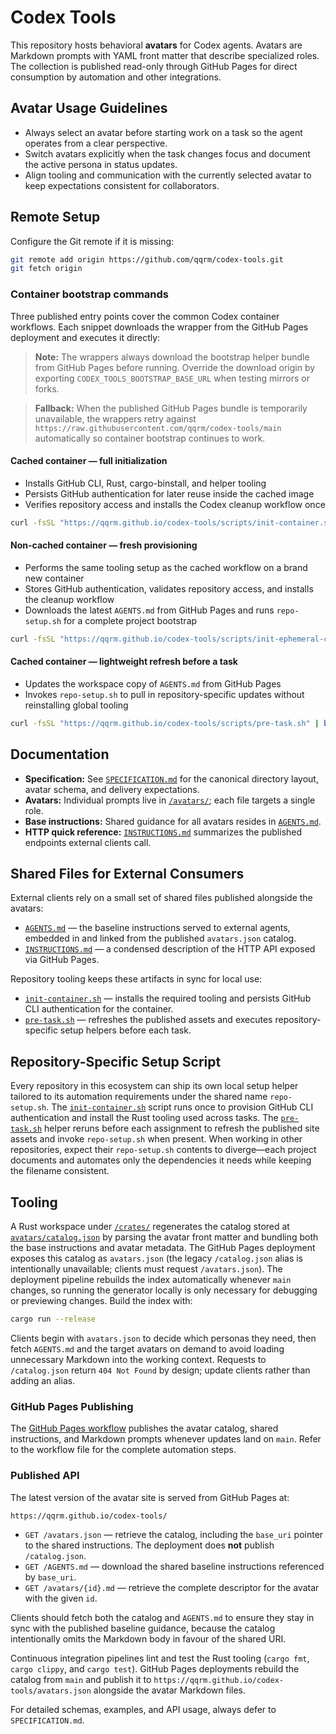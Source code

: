 # Codex Tools

This repository hosts behavioral **avatars** for Codex agents. Avatars are Markdown prompts with YAML front matter that describe specialized roles. The collection is published read-only through GitHub Pages for direct consumption by automation and other integrations.

## Avatar Usage Guidelines

- Always select an avatar before starting work on a task so the agent operates from a clear perspective.
- Switch avatars explicitly when the task changes focus and document the active persona in status updates.
- Align tooling and communication with the currently selected avatar to keep expectations consistent for collaborators.

## Remote Setup

Configure the Git remote if it is missing:

```bash
git remote add origin https://github.com/qqrm/codex-tools.git
git fetch origin
```

### Container bootstrap commands

Three published entry points cover the common Codex container workflows. Each snippet downloads the wrapper from the GitHub Pages deployment and executes it directly:

> **Note:** The wrappers always download the bootstrap helper bundle from GitHub Pages before running. Override the download origin by exporting `CODEX_TOOLS_BOOTSTRAP_BASE_URL` when testing mirrors or forks.

> **Fallback:** When the published GitHub Pages bundle is temporarily unavailable, the wrappers retry against `https://raw.githubusercontent.com/qqrm/codex-tools/main` automatically so container bootstrap continues to work.

#### Cached container — full initialization
- Installs GitHub CLI, Rust, cargo-binstall, and helper tooling
- Persists GitHub authentication for later reuse inside the cached image
- Verifies repository access and installs the Codex cleanup workflow once

```bash
curl -fsSL "https://qqrm.github.io/codex-tools/scripts/init-container.sh" | bash -s --
```

#### Non-cached container — fresh provisioning
- Performs the same tooling setup as the cached workflow on a brand new container
- Stores GitHub authentication, validates repository access, and installs the cleanup workflow
- Downloads the latest `AGENTS.md` from GitHub Pages and runs `repo-setup.sh` for a complete project bootstrap

```bash
curl -fsSL "https://qqrm.github.io/codex-tools/scripts/init-ephemeral-container.sh" | bash -s --
```

#### Cached container — lightweight refresh before a task
- Updates the workspace copy of `AGENTS.md` from GitHub Pages
- Invokes `repo-setup.sh` to pull in repository-specific updates without reinstalling global tooling

```bash
curl -fsSL "https://qqrm.github.io/codex-tools/scripts/pre-task.sh" | bash -s --
```

## Documentation

- **Specification:** See [`SPECIFICATION.md`](SPECIFICATION.md) for the canonical directory layout, avatar schema, and delivery expectations.
- **Avatars:** Individual prompts live in [`/avatars/`](../avatars/); each file targets a single role.
- **Base instructions:** Shared guidance for all avatars resides in [`AGENTS.md`](../AGENTS.md).
- **HTTP quick reference:** [`INSTRUCTIONS.md`](INSTRUCTIONS.md) summarizes the published endpoints external clients call.

## Shared Files for External Consumers

External clients rely on a small set of shared files published alongside the avatars:

- [`AGENTS.md`](../AGENTS.md) — the baseline instructions served to external agents, embedded in and linked from the published `avatars.json` catalog.
- [`INSTRUCTIONS.md`](INSTRUCTIONS.md) — a condensed description of the HTTP API exposed via GitHub Pages.

Repository tooling keeps these artifacts in sync for local use:

- [`init-container.sh`](../scripts/init-container.sh) — installs the required tooling and persists GitHub CLI authentication for the container.
- [`pre-task.sh`](../scripts/pre-task.sh) — refreshes the published assets and executes repository-specific setup helpers before each task.

## Repository-Specific Setup Script

Every repository in this ecosystem can ship its own local setup helper tailored to its automation requirements under the shared name `repo-setup.sh`. The [`init-container.sh`](../scripts/init-container.sh) script runs once to provision GitHub CLI authentication and install the Rust tooling used across tasks. The [`pre-task.sh`](../scripts/pre-task.sh) helper reruns before each assignment to refresh the published site assets and invoke `repo-setup.sh` when present. When working in other repositories, expect their `repo-setup.sh` contents to diverge—each project documents and automates only the dependencies it needs while keeping the filename consistent.

## Tooling

A Rust workspace under [`/crates/`](../crates/) regenerates the catalog stored at [`avatars/catalog.json`](../avatars/catalog.json) by parsing the avatar front matter and bundling both the base instructions and avatar metadata. The GitHub Pages deployment exposes this catalog as `avatars.json` (the legacy `/catalog.json` alias is intentionally unavailable; clients must request `/avatars.json`). The deployment pipeline rebuilds the index automatically whenever `main` changes, so running the generator locally is only necessary for debugging or previewing changes. Build the index with:

```bash
cargo run --release
```

Clients begin with `avatars.json` to decide which personas they need, then fetch `AGENTS.md` and the target avatars on demand to avoid loading unnecessary Markdown into the working context. Requests to `/catalog.json` return `404 Not Found` by design; update clients rather than adding an alias.

### GitHub Pages Publishing

The [GitHub Pages workflow](../.github/workflows/pages.yml) publishes the avatar catalog, shared instructions, and Markdown prompts whenever updates land on `main`. Refer to the workflow file for the complete automation steps.

### Published API

The latest version of the avatar site is served from GitHub Pages at:

```text
https://qqrm.github.io/codex-tools/
```

- `GET /avatars.json` — retrieve the catalog, including the `base_uri` pointer to the shared instructions. The deployment does **not** publish `/catalog.json`.
- `GET /AGENTS.md` — download the shared baseline instructions referenced by `base_uri`.
- `GET /avatars/{id}.md` — retrieve the complete descriptor for the avatar with the given `id`.

Clients should fetch both the catalog and `AGENTS.md` to ensure they stay in sync with the published baseline guidance, because the catalog intentionally omits the Markdown body in favour of the shared URI.

Continuous integration pipelines lint and test the Rust tooling (`cargo fmt`, `cargo clippy`, and `cargo test`). GitHub Pages deployments rebuild the catalog from `main` and publish it to `https://qqrm.github.io/codex-tools/avatars.json` alongside the avatar Markdown files.

For detailed schemas, examples, and API usage, always defer to `SPECIFICATION.md`.
